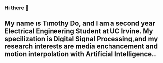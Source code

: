 ### Hi there 👋
## My name is Timothy Do, and I am a second year Electrical Engineering Student at UC Irvine. My specilization is Digital Signal Processing,and my research interests are media enchancement and motion interpolation with Artificial Intelligence..

<!--
**dotimothy/dotimothy** is a ✨ _special_ ✨ repository because its `README.md` (this file) appears on your GitHub profile.

Here are some ideas to get you started:

- 🔭 I’m currently working on ...
- 🌱 I’m currently learning ...
- 👯 I’m looking to collaborate on ...
- 🤔 I’m looking for help with ...
- 💬 Ask me about ...
- 📫 How to reach me: ...
- 😄 Pronouns: ...
- ⚡ Fun fact: ...
-->
